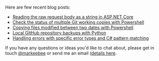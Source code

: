 Here are few recent blog posts:

- [Reading the raw request body as a string in ASP.NET Core](https://markb.uk/asp-net-core-read-raw-request-body-as-string.html)
- [Check the status of multiple Git working copies with Powershell](https://markb.uk/powershell-git-check-status-multiple-working-copies.html)
- [Copying files modified between two dates with Powershell](https://markb.uk/powershell-copy-files-modified-between-dates.html)
- [Local GitHub repository backups with Python](https://markb.uk/local-github-repository-backup-with-python.html)
- [Handling errors with specific error types and C# pattern matching](https://markb.uk/csharp-pattern-matching-with-specific-error-types.html)

If you have any questions or ideas you'd like to chat about, please get in touch <a rel="me" href="https://mastodon.social/@markeebee">@markeebee</a> or send me an email ([details here](https://markb.uk/).
